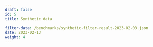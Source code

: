 ```yaml
---
draft: false
id: 5
title: Synthetic data

filter-data: /benchmarks/synthetic-filter-result-2023-02-03.json
date: 2023-02-13
weight: 4
---
```

